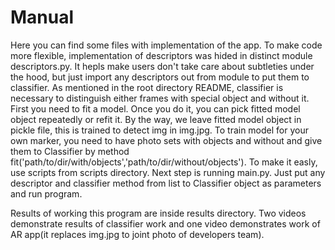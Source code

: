 # Manual

Here you can find some files with implementation of the app. To make code more flexible, implementation of descriptors was hided in distinct module descriptors.py. It hepls make users don't take care about subtleties under the hood, but just import any descriptors out from module to put them to classifier. As mentioned in the root directory README, classifier is necessary to distinguish either frames with special object and without it. First you need to fit a model. Once you do it, you can pick fitted model object repeatedly or refit it. By the way, we leave fitted model object in pickle file, this is trained to detect img in img.jpg. To train model for your own marker, you need to have photo sets with objects and without and give them to Classifier by method fit('path/to/dir/with/objects','path/to/dir/without/objects'). To make it easly, use scripts from scripts directory. Next step is running main.py. Just put any descriptor and classifier method from list to Classifier object as parameters and run program.

Results of working this program are inside results directory. Two videos demonstrate results of classifier work and one video demonstrates work of AR app(it replaces img.jpg to joint photo of developers team).
